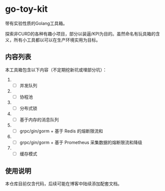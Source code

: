 # go-toy-kit

带有实验性质的Golang工具箱。

探索非CURD的各种有趣小项目，部分以装逼/KPI为目的。虽然命名有玩具箱的含义，所有小工具都以可以在生产环境实用为目标。

## 内容列表

本工具箱包含以下内容（不定期挖新坑或埋部分坑）：

1. - [ ] 并发队列
2. - [ ] 协程池
3. - [ ] 分布式锁
4. - [ ] 基于内存的消息队列
5. - [ ] grpc/gin/gorm + 基于 Redis 的熔断限流和
6. - [ ] grpc/gin/gorm + 基于 Prometheus 采集数据的熔断限流和降级
7. - [ ] 缓存模式

## 使用说明

本仓库目前仅含代码，后续可能在博客中陆续添加配套文档。